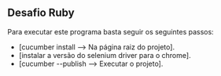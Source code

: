 
## Desafio Ruby

Para executar este programa basta seguir os seguintes passos:

- [cucumber install        --> Na página raiz do projeto].
- [instalar a versão do selenium driver para o chrome].
- [cucumber --publish      --> Executar o projeto].



